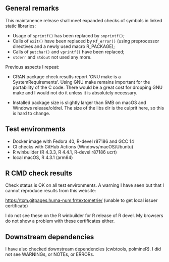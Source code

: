 ## General remarks

This maintanence release shall meet expanded checks of symbols in linked static
libraries:

- Usage of `sprintf()` has been replaced by `snprintf()`;
- Calls of `exit()` have been replaced by `Rf_error()` (using preprocessor
directives and a newly used macro R_PACKAGE);
- Calls of `putchar()` and `vprintf()` have been replaced;
- `stderr` and `stdout` not used any more.


Previous aspects I repeat:

- CRAN package check results report 'GNU make is a SystemRequirements'. Using
GNU make remains important for the portability of the C code. There would be a
great cost for dropping GNU make and I would not do it unless it is absolutely
necessary.

- Installed package size is slightly larger than 5MB on macOS and Windows
release/oldrel. The size of the libs dir is the culprit here, so this is hard to
change.


## Test environments

* Docker image with Fedora 40, R-devel r87186 and GCC 14
* CI checks with GitHub Actions (Windows/macOS/Ubuntu)
* R winbuilder (R 4.3.3, R 4.4.1, R-devel r87186 ucrt)
* local macOS, R 4.3.1 (arm64)


## R CMD check results

Check status is OK on all test environments. A warning I have seen but that I cannot reproduce results from this website:

https://txm.gitpages.huma-num.fr/textometrie/ (unable to get local issuer certificate)

I do not see these on the  R winbuilder for R release of R devel. My browsers do
not show a problem with these certificates either. 


## Downstream dependencies

I have also checked downstream dependencies (cwbtools, polmineR). I did not see
WARNINGs, or NOTEs, or ERRORs.
